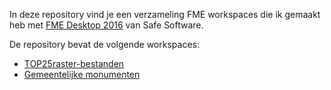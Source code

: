 In deze repository vind je een verzameling FME workspaces die ik gemaakt heb met [FME Desktop 2016](https://www.safe.com/fme/fme-desktop/) van Safe Software.

De repository bevat de volgende workspaces:
* [TOP25raster-bestanden](https://github.com/FrieseWoudloper/FME_workspaces/tree/master/TOP25raster)
* [Gemeentelijke monumenten](https://github.com/FrieseWoudloper/FME_workspaces/tree/master/GemeentelijkeMonumenten)
